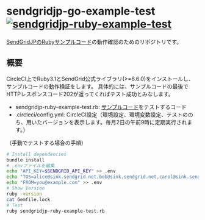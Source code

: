 # sendgridjp-go-example-test [![sendgridjp-ruby-example-test](https://circleci.com/gh/yken2257/sendgridjp-ruby-example-test.svg)](https://app.circleci.com/pipelines/github/yken2257/sendgridjp-ruby-example-test)
[SendGridJPのRubyサンプルコード](https://github.com/SendGridJP/sendgridjp-ruby-example)の動作確認のためのリポジトリです。

## 概要
CircleCI上でRuby3.1とSendGrid公式ライブラリ(>=6.6.0)をインストールし、サンプルコードの動作検証をします。
具体的には、サンプルコードの最後でHTTPレスポンスコード202が返ってくればテスト成功とみなします。

- sendgridjp-ruby-example-test.rb: [サンプルコード](https://github.com/SendGridJP/sendgridjp-ruby-example/blob/master/sendgridjp-ruby-example.rb)をテストするコード
- .circleci/config.yml: CircleCI設定（環境設定、環境変数設定、テストののち、用いたバージョンを表示します。毎月2日の午前9時に定期実行されます。）

（手動でテストする場合の手順）

```bash
# Install dependencies
bundle install
# .envファイルを編集
echo "API_KEY=$SENDGRID_API_KEY" >> .env
echo "TOS=alice@sink.sendgrid.net,bob@sink.sendgrid.net,carol@sink.sendgrid.net" >> .env
echo "FROM=you@example.com" >> .env
# Show Version
ruby -version
cat Gemfile.lock
# Test
ruby sendgridjp-ruby-example-test.rb
```